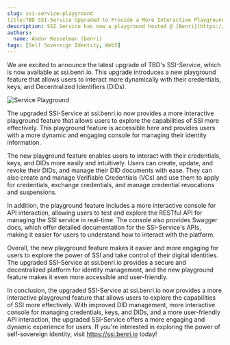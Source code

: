 ```yaml
---
slug: ssi-service-playground
title:TBD SSI-Service Upgraded to Provide a More Interactive Playground for Identity Management hosted @ ssi.benri.io 
description: SSI Service has now a playground hosted @ [Benri](https://ssi.benri.io)
authors:
  name: Andor Kesselman (benri)
tags: [Self Sovereign Identity, Web5]
---
```


<head> <title>SSI-Service Playground Upgraded</title> <meta
  property="og:description" content="SSI-Service upgraded" /> <meta
  property="og:title" content="SSI-Service upgraded" /> <meta property="og:url"
  content='https://developer.tbd.website/blog/ssi-service-playground' /> <meta
  name="twitter:card" content="summary" /> <meta name="twitter:site"
  content="@tbddev" /> <meta name="twitter:description" content="ssi-service
  upgraded" /> <link rel="apple-touch-icon"
  href="https://developer.tbd.website/img/tbd-fav-icon-main.png" /> </head>

We are excited to announce the latest upgrade of TBD's SSI-Service, which is now
available at ssi.benri.io. This upgrade introduces a new playground feature that
allows users to interact more dynamically with their credentials, keys, and
Decentralized Identifiers (DIDs).

![Service Playground](/img/ssi-service-playground.png)

<!--truncate-->

The upgraded SSI-Service at ssi.benri.io now provides a more interactive
playground feature that allows users to explore the capabilities of SSI more
effectively. This playground feature is accessible here and provides users with
a more dynamic and engaging console for managing their identity information.

The new playground feature enables users to interact with their credentials,
keys, and DIDs more easily and intuitively. Users can create, update, and revoke
their DIDs, and manage their DID documents with ease. They can also create and
manage Verifiable Credentials (VCs) and use them to apply for credentials,
exchange credentials, and manage credential revocations and suspensions.

In addition, the playground feature includes a more interactive console for API
interaction, allowing users to test and explore the RESTful API for managing the
SSI service in real-time. The console also provides Swagger docs, which offer
detailed documentation for the SSI-Service's APIs, making it easier for users to
understand how to interact with the platform.

Overall, the new playground feature makes it easier and more engaging for users
to explore the power of SSI and take control of their digital identities. The
upgraded SSI-Service at ssi.benri.io provides a secure and decentralized
platform for identity management, and the new playground feature makes it even
more accessible and user-friendly.

In conclusion, the upgraded SSI-Service at ssi.benri.io now provides a more
interactive playground feature that allows users to explore the capabilities of
SSI more effectively. With improved DID management, more interactive console for
managing credentials, keys, and DIDs, and a more user-friendly API interaction,
the upgraded SSI-Service offers a more engaging and dynamic experience for
users. If you're interested in exploring the power of self-sovereign identity,
visit https://ssi.benri.io today!
